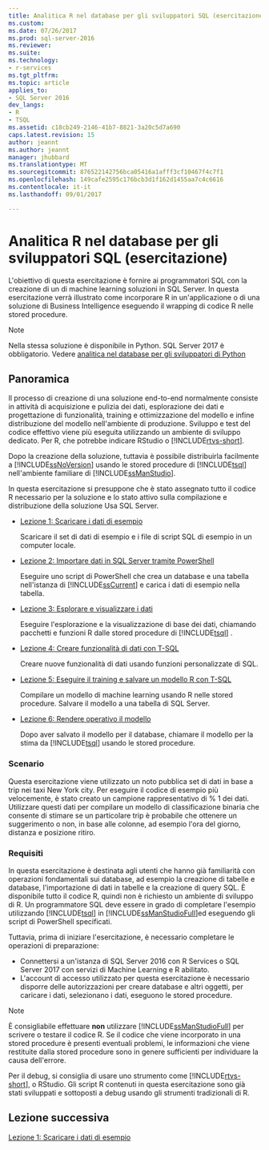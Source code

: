```yaml
---
title: Analitica R nel database per gli sviluppatori SQL (esercitazione) | Documenti Microsoft
ms.custom: 
ms.date: 07/26/2017
ms.prod: sql-server-2016
ms.reviewer: 
ms.suite: 
ms.technology:
- r-services
ms.tgt_pltfrm: 
ms.topic: article
applies_to:
- SQL Server 2016
dev_langs:
- R
- TSQL
ms.assetid: c18cb249-2146-41b7-8821-3a20c5d7a690
caps.latest.revision: 15
author: jeannt
ms.author: jeannt
manager: jhubbard
ms.translationtype: MT
ms.sourcegitcommit: 876522142756bca05416a1afff3cf10467f4c7f1
ms.openlocfilehash: 149cafe2595c176bcb3d1f162d1455aa7c4c6616
ms.contentlocale: it-it
ms.lasthandoff: 09/01/2017

---
```

# <a name="in-database-r-analytics-for-sql-developers-tutorial"></a>Analitica R nel database per gli sviluppatori SQL (esercitazione)

L'obiettivo di questa esercitazione è fornire ai programmatori SQL con la creazione di un di machine learning soluzioni in SQL Server. In questa esercitazione verrà illustrato come incorporare R in un'applicazione o di una soluzione di Business Intelligence eseguendo il wrapping di codice R nelle stored procedure.

> [!NOTE]
> 
> Nella stessa soluzione è disponibile in Python. SQL Server 2017 è obbligatorio. Vedere [analitica nel database per gli sviluppatori di Python](../tutorials/sqldev-in-database-python-for-sql-developers.md)

## <a name="overview"></a>Panoramica

Il processo di creazione di una soluzione end-to-end normalmente consiste in attività di acquisizione e pulizia dei dati, esplorazione dei dati e progettazione di funzionalità, training e ottimizzazione del modello e infine distribuzione del modello nell'ambiente di produzione. Sviluppo e test del codice effettivo viene più eseguita utilizzando un ambiente di sviluppo dedicato. Per R, che potrebbe indicare RStudio o [!INCLUDE[rtvs-short](../../includes/rtvs-short-md.md)].

Dopo la creazione della soluzione, tuttavia è possibile distribuirla facilmente a [!INCLUDE[ssNoVersion](../../includes/ssnoversion-md.md)] usando le stored procedure di [!INCLUDE[tsql](../../includes/tsql-md.md)] nell'ambiente familiare di [!INCLUDE[ssManStudio](../../includes/ssmanstudio-md.md)].

In questa esercitazione si presuppone che è stato assegnato tutto il codice R necessario per la soluzione e lo stato attivo sulla compilazione e distribuzione della soluzione Usa SQL Server.

- [Lezione 1: Scaricare i dati di esempio](../tutorials/sqldev-download-the-sample-data.md)

    Scaricare il set di dati di esempio e i file di script SQL di esempio in un computer locale.

- [Lezione 2: Importare dati in SQL Server tramite PowerShell](../r/sqldev-import-data-to-sql-server-using-powershell.md)

    Eseguire uno script di PowerShell che crea un database e una tabella nell'istanza di [!INCLUDE[ssCurrent](../../includes/sscurrent-md.md)] e carica i dati di esempio nella tabella.

- [Lezione 3: Esplorare e visualizzare i dati](../tutorials/sqldev-explore-and-visualize-the-data.md)

    Eseguire l'esplorazione e la visualizzazione di base dei dati, chiamando pacchetti e funzioni R dalle stored procedure di [!INCLUDE[tsql](../../includes/tsql-md.md)] .

- [Lezione 4: Creare funzionalità di dati con T-SQL](../tutorials/sqldev-create-data-features-using-t-sql.md)

    Creare nuove funzionalità di dati usando funzioni personalizzate di SQL.
  
-   [Lezione 5: Eseguire il training e salvare un modello R con T-SQL](../r/sqldev-train-and-save-a-model-using-t-sql.md)

    Compilare un modello di machine learning usando R nelle stored procedure. Salvare il modello a una tabella di SQL Server.
  
-   [Lezione 6: Rendere operativo il modello](../tutorials/sqldev-operationalize-the-model.md)

    Dopo aver salvato il modello per il database, chiamare il modello per la stima da [!INCLUDE[tsql](../../includes/tsql-md.md)] usando le stored procedure.

### <a name="scenario"></a>Scenario

Questa esercitazione viene utilizzato un noto pubblica set di dati in base a trip nei taxi New York city. Per eseguire il codice di esempio più velocemente, è stato creato un campione rappresentativo di % 1 dei dati. Utilizzare questi dati per compilare un modello di classificazione binaria che consente di stimare se un particolare trip è probabile che ottenere un suggerimento o non, in base alle colonne, ad esempio l'ora del giorno, distanza e posizione ritiro.

### <a name="requirements"></a>Requisiti

In questa esercitazione è destinata agli utenti che hanno già familiarità con operazioni fondamentali sui database, ad esempio la creazione di tabelle e database, l'importazione di dati in tabelle e la creazione di query SQL. È disponibile tutto il codice R, quindi non è richiesto un ambiente di sviluppo di R. Un programmatore SQL deve essere in grado di completare l'esempio utilizzando [!INCLUDE[tsql](../../includes/tsql-md.md)] in [!INCLUDE[ssManStudioFull](../../includes/ssmanstudiofull-md.md)]ed eseguendo gli script di PowerShell specificati.

Tuttavia, prima di iniziare l'esercitazione, è necessario completare le operazioni di preparazione:

- Connettersi a un'istanza di SQL Server 2016 con R Services o SQL Server 2017 con servizi di Machine Learning e R abilitato.
- L'account di accesso utilizzato per questa esercitazione è necessario disporre delle autorizzazioni per creare database e altri oggetti, per caricare i dati, selezionano i dati, eseguono le stored procedure.

> [!NOTE]
> È consigliabile effettuare **non** utilizzare [!INCLUDE[ssManStudioFull](../../includes/ssmanstudiofull-md.md)] per scrivere o testare il codice R. Se il codice che viene incorporato in una stored procedure è presenti eventuali problemi, le informazioni che viene restituite dalla stored procedure sono in genere sufficienti per individuare la causa dell'errore.
> 
> Per il debug, si consiglia di usare uno strumento come [!INCLUDE[rtvs-short](../../includes/rtvs-short-md.md)], o RStudio. Gli script R contenuti in questa esercitazione sono già stati sviluppati e sottoposti a debug usando gli strumenti tradizionali di R.

## <a name="next-lesson"></a>Lezione successiva

[Lezione 1: Scaricare i dati di esempio](../tutorials/sqldev-download-the-sample-data.md)

